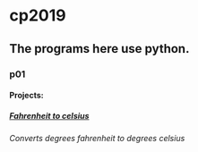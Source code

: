 # cp2019

## The programs here use python.

### **p01**
#### Projects:
##### [Fahrenheit to celsius](https://github.com/sp0002/cp2019/blob/master/p01/q1_fahrenheit_to_celsius.py)
###### Converts degrees fahrenheit to degrees celsius
#####
#####
#####
#####
#####
#####
#####